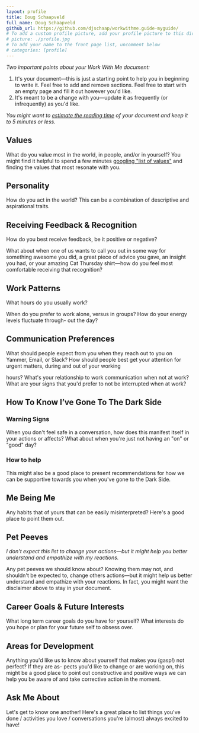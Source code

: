 ```yaml
---
layout: profile
title: Doug Schaapveld
full_name: Doug Schaapveld
github_url: https://github.com/djschaap/workwithme.guide-myguide/
# To add a custom profile picture, add your profile picture to this directory, update, and uncomment the relative link below.
# picture: ./profile.jpg
# To add your name to the front page list, uncomment below
# categories: [profile]
---
```


_Two important points about your Work With Me document:_

1. It's your document—this is just a starting point to help you in beginning to write it. Feel free to add and
remove sections. Feel free to start with an empty page and fill it out however you'd like.
1. It's meant to be a change with you—update it as frequently (or infrequently) as you'd like.

_You might want to [estimate the reading time](http://niram.org/read/) of your document and keep it to 5 minutes or less._

## Values

What do you value most in the world, in people, and/or in yourself? You might find it helpful to
spend a few minutes [googling "list of values"](https://www.google.com/search?q=list+of+values) and finding the values that most resonate with you.

## Personality

How do you act in the world? This can be a combination of descriptive and aspirational traits.

## Receiving Feedback & Recognition

How do you best receive feedback, be it positive or negative?

What about when one of us wants to call you out in some way for something awesome you did, a
great piece of advice you gave, an insight you had, or your amazing Cat Thursday shirt—how do
you feel most comfortable receiving that recognition?

## Work Patterns

What hours do you usually work?

When do you prefer to work alone, versus in groups? How do your energy levels fluctuate through-
out the day?

## Communication Preferences

What should people expect from you when they reach out to you on Yammer, Email, or Slack?
How should people best get your attention for urgent matters, during and out of your working


hours? What's your relationship to work communication when not at work? What are your signs
that you'd prefer to not be interrupted when at work?

## How To Know I’ve Gone To The Dark Side

### Warning Signs

When you don't feel safe in a conversation, how does this manifest itself in your actions or affects?
What about when you're just not having an "on" or "good" day?

### How to help

This might also be a good place
to present recommendations for how we can be supportive towards you when you've gone to the
Dark Side.

## Me Being Me

Any habits that of yours that can be easily misinterpreted? Here's a good place to point them out.

## Pet Peeves

_I don't expect this list to change your actions—but it might help you better understand and empathize with my
reactions._

Any pet peeves we should know about? Knowing them may not, and shouldn't be expected to,
change others actions—but it might help us better understand and empathize with your reactions.
In fact, you might want the disclaimer above to stay in your document.

## Career Goals & Future Interests

What long term career goals do you have for yourself? What interests do you hope or plan for your
future self to obsess over.

## Areas for Development

Anything you'd like us to know about yourself that makes you (gasp!) not perfect? If they are as-
pects you'd like to change or are working on, this might be a good place to point out constructive
and positive ways we can help you be aware of and take corrective action in the moment.

## Ask Me About

Let's get to know one another! Here's a great place to list things you've done / activities you love
/ conversations you're (almost) always excited to have!
